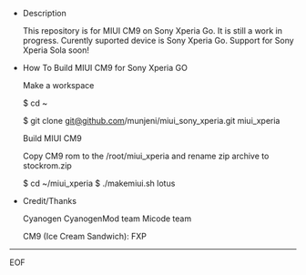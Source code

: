 * Description

  This repository is for MIUI CM9 on Sony Xperia Go.
  It is still a work in progress.
  Curently suported device is Sony Xperia Go.
  Support for Sony Xperia Sola soon!

* How To Build MIUI CM9 for Sony Xperia GO

  Make a workspace

  $ cd ~

  $ git clone git@github.com/munjeni/miui_sony_xperia.git miui_xperia

  Build MIUI CM9

  Copy CM9 rom to the /root/miui_xperia and rename zip archive to stockrom.zip 

  $ cd ~/miui_xperia 
  $ ./makemiui.sh lotus 


* Credit/Thanks

    Cyanogen 
    CyanogenMod team 
    Micode team 

  CM9 (Ice Cream Sandwich):
    FXP

----
EOF
